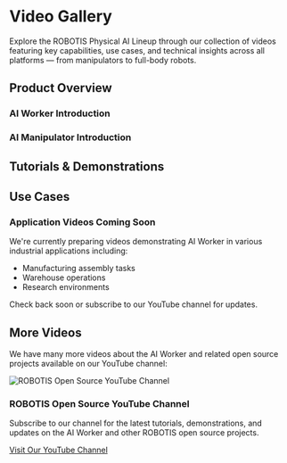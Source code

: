 # Video Gallery

Explore the ROBOTIS Physical AI Lineup through our collection of videos featuring key capabilities, use cases, and technical insights across all platforms — from manipulators to full-body robots.
## Product Overview

### AI Worker Introduction
<YouTube videoId="DX7DEf9s3Eg" />

### AI Manipulator Introduction
<YouTube videoId="3x-eN36pNns" />

## Tutorials & Demonstrations
<YouTube videoId="hnJpFX2G3P4" />

<YouTube videoId="GHkyxmOy5-I" />

<YouTube videoId="WNpRlIr4zbw" />

<!-- <div class="video-grid">
  <div class="video-item">
    <YouTube videoId="hnJpFX2G3P4" />
    <p class="video-caption">Imitation Learning Demo - From Teleop to Inference</p>
  </div>
  <div class="video-item">
    <YouTube videoId="hnJpFX2G3P4" />
    <p class="video-caption">Imitation Learning Demo - From Teleop to Inference</p>
  </div>
</div> -->

## Use Cases

<div class="coming-soon">
  <div class="coming-soon-content">
    <h3>Application Videos Coming Soon</h3>
    <p>We're currently preparing videos demonstrating AI Worker in various industrial applications including:</p>
    <ul>
      <li>Manufacturing assembly tasks</li>
      <li>Warehouse operations</li>
      <li>Research environments</li>
    </ul>
    <p>Check back soon or subscribe to our YouTube channel for updates.</p>
  </div>
</div>

## More Videos

We have many more videos about the AI Worker and related open source projects available on our YouTube channel:

<div class="youtube-channel">
  <div class="channel-info">
    <img src="/logo_youtube_channel.jpg" alt="ROBOTIS Open Source YouTube Channel" class="channel-logo">
    <div class="channel-text">
      <h3>ROBOTIS Open Source YouTube Channel</h3>
      <p>Subscribe to our channel for the latest tutorials, demonstrations, and updates on the AI Worker and other ROBOTIS open source projects.</p>
    </div>
  </div>

  <a href="https://www.youtube.com/@ROBOTISOpenSourceTeam" target="_blank" class="channel-button">
    Visit Our YouTube Channel
  </a>
</div>
